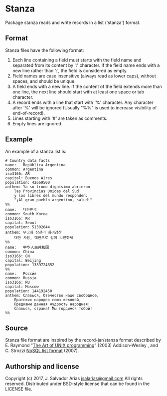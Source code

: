 # Stanza

Package stanza reads and write records in a list ('stanza') format.

## Format

Stanza files have the following format:

1. Each line containing a field must starts with the field name and
   separated from its content by ':' character. If the field name
   ends with a new line rather than ':', the field is considered as
   empty.
2. Field names are case insensitive (always read as lower caps),
   without spaces, and should be unique.
3. A field ends with a new line. If the content of the field extends
   more than one line, the next line should start with at least one
   space or tab character.
4. A record ends with a line that start with '%' character. Any
   character after '%' will be ignored (Usually "%%" is used to
   increase visibility of end-of-record).
5. Lines starting with '#' are taken as comments.
6. Empty lines are ignored.

## Example

An example of a stanza list is:

```
# Country data facts
name:	República Argentina
common:	Argentina
iso3166: AR
capital: Buenos Aires
population: 42669500
anthem:	Ya su trono dignísimo abrieron
	las Provincias Unidas del Sud
	y los libres del mundo responden:
	"¡Al gran pueblo argentino, salud!"
%%
name:	대한민국
common:	South Korea
iso3166: KR
capital: Seoul
population: 51302044
anthem:	무궁화 삼천리 화려강산
	대한 사람, 대한으로 길이 보전하세
%%
name:	中华人民共和国
common:	China
iso3166: CN
capital: Beijing
population: 1339724852
%%
name:	Росси́я
common:	Russia
iso3166: RU
capital: Moscow
population: 144192450
anthem: Славься, Отечество наше свободное,
	Братских народов союз вековой,
	Предками данная мудрость народная!
	Славься, страна! Мы гордимся тобой!
%%
```

## Source

Stanza file format are inspired by the record-jar/stanza format described
by E. Raymond
"[The Art of UNIX programming](http://www.catb.org/esr/writings/taoup/html/ch05s02.html#id2906931)"
(2003) Addison-Wesley , and C. Strozzi
[NoSQL list format](http://www.strozzi.it/cgi-bin/CSA/tw7/I/en_US/NoSQL/Table%20structure)
(2007).

## Authorship and license

Copyright (c) 2017, J. Salvador Arias <jsalarias@gmail.com>
All rights reserved.
Distributed under BSD-style license that can be found in the LICENSE file.

